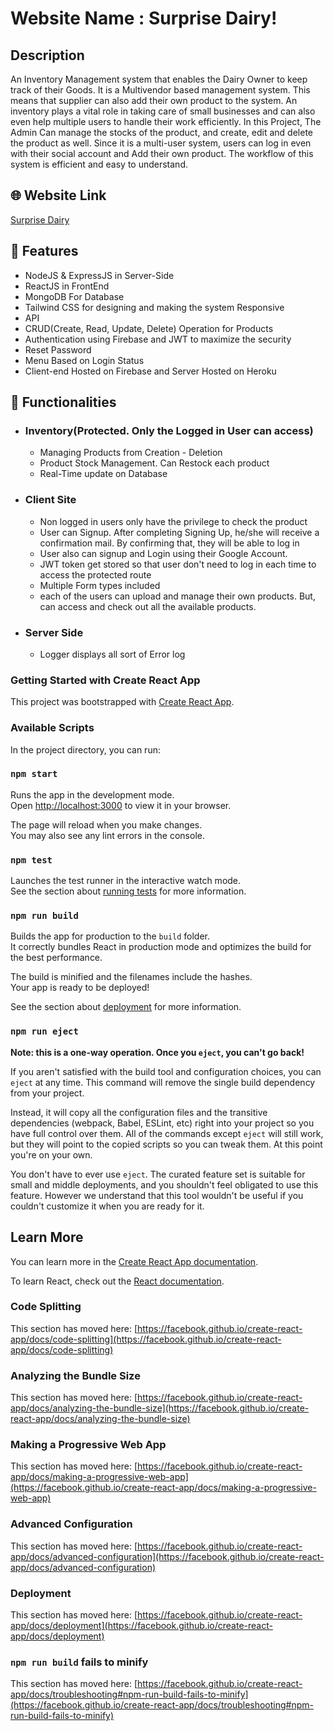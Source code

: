 # Website Name : Surprise Dairy!

## Description

An Inventory Management system that enables the Dairy Owner to keep track of their Goods. It is a Multivendor based management system. This means that supplier can also add their own product to the system. An inventory plays a vital role in taking care of small businesses and can also even help multiple users to handle their work efficiently. In this Project, The Admin Can manage the stocks of the product, and create, edit and delete the product as well. Since it is a multi-user system, users can log in even with their social account and Add their own product. The workflow of this system is efficient and easy to understand.

## 🌐 Website Link

[Surprise Dairy](https://warehouse-management-cli-2f12c.web.app/)


## 🚀 Features

- NodeJS & ExpressJS in Server-Side
- ReactJS in FrontEnd
- MongoDB For Database
- Tailwind CSS for designing and making the system Responsive
- API
- CRUD(Create, Read, Update, Delete) Operation for Products
- Authentication using Firebase and JWT to maximize the security
- Reset Password
- Menu Based on Login Status
- Client-end Hosted on Firebase and Server Hosted on Heroku

## 🚀 Functionalities
- ### Inventory(Protected. Only the Logged in User can access)
    - Managing Products from Creation - Deletion
    - Product Stock Management. Can Restock each product
    - Real-Time update on Database
- ### Client Site
    - Non logged in users only have the privilege to check the product
    - User can Signup. After completing Signing Up, he/she will receive a confirmation mail. By confirming that, they will be able to log in
    - User also can signup and Login using their Google Account.
    - JWT token get stored so that user don't need to log in each time to access the protected route
    - Multiple Form types included
    - each of the users can upload and manage their own products. But, can access and check out all the available products.

- ### Server Side
    - Logger displays all sort of Error log

### Getting Started with Create React App

This project was bootstrapped with [Create React App](https://github.com/facebook/create-react-app).

### Available Scripts

In the project directory, you can run:

### `npm start`

Runs the app in the development mode.\
Open [http://localhost:3000](http://localhost:3000) to view it in your browser.

The page will reload when you make changes.\
You may also see any lint errors in the console.

### `npm test`

Launches the test runner in the interactive watch mode.\
See the section about [running tests](https://facebook.github.io/create-react-app/docs/running-tests) for more information.

### `npm run build`

Builds the app for production to the `build` folder.\
It correctly bundles React in production mode and optimizes the build for the best performance.

The build is minified and the filenames include the hashes.\
Your app is ready to be deployed!

See the section about [deployment](https://facebook.github.io/create-react-app/docs/deployment) for more information.

### `npm run eject`

**Note: this is a one-way operation. Once you `eject`, you can't go back!**

If you aren't satisfied with the build tool and configuration choices, you can `eject` at any time. This command will remove the single build dependency from your project.

Instead, it will copy all the configuration files and the transitive dependencies (webpack, Babel, ESLint, etc) right into your project so you have full control over them. All of the commands except `eject` will still work, but they will point to the copied scripts so you can tweak them. At this point you're on your own.

You don't have to ever use `eject`. The curated feature set is suitable for small and middle deployments, and you shouldn't feel obligated to use this feature. However we understand that this tool wouldn't be useful if you couldn't customize it when you are ready for it.

## Learn More

You can learn more in the [Create React App documentation](https://facebook.github.io/create-react-app/docs/getting-started).

To learn React, check out the [React documentation](https://reactjs.org/).

### Code Splitting

This section has moved here: [https://facebook.github.io/create-react-app/docs/code-splitting](https://facebook.github.io/create-react-app/docs/code-splitting)

### Analyzing the Bundle Size

This section has moved here: [https://facebook.github.io/create-react-app/docs/analyzing-the-bundle-size](https://facebook.github.io/create-react-app/docs/analyzing-the-bundle-size)

### Making a Progressive Web App

This section has moved here: [https://facebook.github.io/create-react-app/docs/making-a-progressive-web-app](https://facebook.github.io/create-react-app/docs/making-a-progressive-web-app)

### Advanced Configuration

This section has moved here: [https://facebook.github.io/create-react-app/docs/advanced-configuration](https://facebook.github.io/create-react-app/docs/advanced-configuration)

### Deployment

This section has moved here: [https://facebook.github.io/create-react-app/docs/deployment](https://facebook.github.io/create-react-app/docs/deployment)

### `npm run build` fails to minify

This section has moved here: [https://facebook.github.io/create-react-app/docs/troubleshooting#npm-run-build-fails-to-minify](https://facebook.github.io/create-react-app/docs/troubleshooting#npm-run-build-fails-to-minify)
